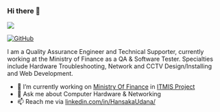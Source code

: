 ### Hi there 👋

![](https://komarev.com/ghpvc/?username=your-github-HansakaUdana=green)


[![GitHub](https://github-readme-stats-abserari.vercel.app/api?username=HansakaUdana&show_icons=true&bg_color=30,e96443,904e95&title_color=fff&text_color=fff)](https://github.com/HansakaUdana)


I am a Quality Assurance Engineer and Technical Supporter, currently working at the Ministry of Finance as a QA & Software Tester. Specialties include Hardware Troubleshooting, Network and CCTV Design/Installing and Web Development.

- 🔭 I’m currently working on [Ministry Of Finance](https://www.treasury.gov.lk/) in [ITMIS Project](https://oldportal.treasury.gov.lk/web/guest/itmis-survey)
- 💬 Ask me about Computer Hardware & Networking
- 📫 Reach me via [linkedin.com/in/HansakaUdana/](https://www.linkedin.com/in/hansaka-udana/)


